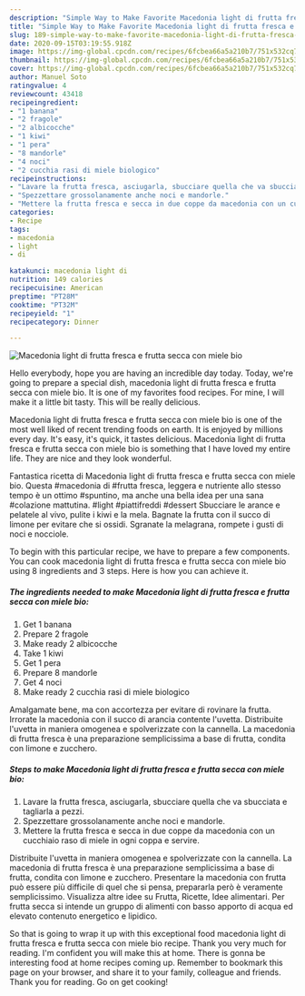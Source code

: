 ```yaml
---
description: "Simple Way to Make Favorite Macedonia light di frutta fresca e frutta secca con miele bio"
title: "Simple Way to Make Favorite Macedonia light di frutta fresca e frutta secca con miele bio"
slug: 189-simple-way-to-make-favorite-macedonia-light-di-frutta-fresca-e-frutta-secca-con-miele-bio
date: 2020-09-15T03:19:55.918Z
image: https://img-global.cpcdn.com/recipes/6fcbea66a5a210b7/751x532cq70/macedonia-light-di-frutta-fresca-e-frutta-secca-con-miele-bio-recipe-main-photo.jpg
thumbnail: https://img-global.cpcdn.com/recipes/6fcbea66a5a210b7/751x532cq70/macedonia-light-di-frutta-fresca-e-frutta-secca-con-miele-bio-recipe-main-photo.jpg
cover: https://img-global.cpcdn.com/recipes/6fcbea66a5a210b7/751x532cq70/macedonia-light-di-frutta-fresca-e-frutta-secca-con-miele-bio-recipe-main-photo.jpg
author: Manuel Soto
ratingvalue: 4
reviewcount: 43418
recipeingredient:
- "1 banana"
- "2 fragole"
- "2 albicocche"
- "1 kiwi"
- "1 pera"
- "8 mandorle"
- "4 noci"
- "2 cucchia rasi di miele biologico"
recipeinstructions:
- "Lavare la frutta fresca, asciugarla, sbucciare quella che va sbucciata e tagliarla a pezzi."
- "Spezzettare grossolanamente anche noci e mandorle."
- "Mettere la frutta fresca e secca in due coppe da macedonia con un cucchiaio raso di miele in ogni coppa e servire."
categories:
- Recipe
tags:
- macedonia
- light
- di

katakunci: macedonia light di 
nutrition: 149 calories
recipecuisine: American
preptime: "PT28M"
cooktime: "PT32M"
recipeyield: "1"
recipecategory: Dinner

---
```



![Macedonia light di frutta fresca e frutta secca con miele bio](https://img-global.cpcdn.com/recipes/6fcbea66a5a210b7/751x532cq70/macedonia-light-di-frutta-fresca-e-frutta-secca-con-miele-bio-recipe-main-photo.jpg)

Hello everybody, hope you are having an incredible day today. Today, we're going to prepare a special dish, macedonia light di frutta fresca e frutta secca con miele bio. It is one of my favorites food recipes. For mine, I will make it a little bit tasty. This will be really delicious.

Macedonia light di frutta fresca e frutta secca con miele bio is one of the most well liked of recent trending foods on earth. It is enjoyed by millions every day. It's easy, it's quick, it tastes delicious. Macedonia light di frutta fresca e frutta secca con miele bio is something that I have loved my entire life. They are nice and they look wonderful.

Fantastica ricetta di Macedonia light di frutta fresca e frutta secca con miele bio. Questa #macedonia di #frutta fresca, leggera e nutriente allo stesso tempo è un ottimo #spuntino, ma anche una bella idea per una sana #colazione mattutina. #light #piattifreddi #dessert Sbucciare le arance e pelatele al vivo, pulite i kiwi e la mela. Bagnate la frutta con il succo di limone per evitare che si ossidi. Sgranate la melagrana, rompete i gusti di noci e nocciole.


To begin with this particular recipe, we have to prepare a few components. You can cook macedonia light di frutta fresca e frutta secca con miele bio using 8 ingredients and 3 steps. Here is how you can achieve it.

<!--inarticleads1-->

##### The ingredients needed to make Macedonia light di frutta fresca e frutta secca con miele bio:

1. Get 1 banana
1. Prepare 2 fragole
1. Make ready 2 albicocche
1. Take 1 kiwi
1. Get 1 pera
1. Prepare 8 mandorle
1. Get 4 noci
1. Make ready 2 cucchia rasi di miele biologico


Amalgamate bene, ma con accortezza per evitare di rovinare la frutta. Irrorate la macedonia con il succo di arancia contente l&#39;uvetta. Distribuite l&#39;uvetta in maniera omogenea e spolverizzate con la cannella. La macedonia di frutta fresca è una preparazione semplicissima a base di frutta, condita con limone e zucchero. 

<!--inarticleads2-->

##### Steps to make Macedonia light di frutta fresca e frutta secca con miele bio:

1. Lavare la frutta fresca, asciugarla, sbucciare quella che va sbucciata e tagliarla a pezzi.
1. Spezzettare grossolanamente anche noci e mandorle.
1. Mettere la frutta fresca e secca in due coppe da macedonia con un cucchiaio raso di miele in ogni coppa e servire.


Distribuite l&#39;uvetta in maniera omogenea e spolverizzate con la cannella. La macedonia di frutta fresca è una preparazione semplicissima a base di frutta, condita con limone e zucchero. Presentare la macedonia con frutta può essere più difficile di quel che si pensa, prepararla però è veramente semplicissimo. Visualizza altre idee su Frutta, Ricette, Idee alimentari. Per frutta secca si intende un gruppo di alimenti con basso apporto di acqua ed elevato contenuto energetico e lipidico. 

So that is going to wrap it up with this exceptional food macedonia light di frutta fresca e frutta secca con miele bio recipe. Thank you very much for reading. I'm confident you will make this at home. There is gonna be interesting food at home recipes coming up. Remember to bookmark this page on your browser, and share it to your family, colleague and friends. Thank you for reading. Go on get cooking!
